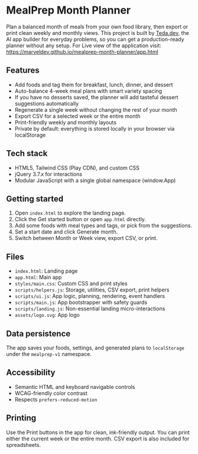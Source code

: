 # MealPrep Month Planner

Plan a balanced month of meals from your own food library, then export or print clean weekly and monthly views. This project is built by [Teda.dev](https://teda.dev), the AI app builder for everyday problems, so you can get a production-ready planner without any setup. For Live view of the application visit: https://marveldev.github.io/mealprep-month-planner/app.html

## Features
- Add foods and tag them for breakfast, lunch, dinner, and dessert
- Auto-balance 4-week meal plans with smart variety spacing
- If you have no desserts saved, the planner will add tasteful dessert suggestions automatically
- Regenerate a single week without changing the rest of your month
- Export CSV for a selected week or the entire month
- Print-friendly weekly and monthly layouts
- Private by default: everything is stored locally in your browser via localStorage

## Tech stack
- HTML5, Tailwind CSS (Play CDN), and custom CSS
- jQuery 3.7.x for interactions
- Modular JavaScript with a single global namespace (window.App)

## Getting started
1. Open `index.html` to explore the landing page.
2. Click the Get started button or open `app.html` directly.
3. Add some foods with meal types and tags, or pick from the suggestions.
4. Set a start date and click Generate month.
5. Switch between Month or Week view, export CSV, or print.

## Files
- `index.html`: Landing page
- `app.html`: Main app
- `styles/main.css`: Custom CSS and print styles
- `scripts/helpers.js`: Storage, utilities, CSV export, print helpers
- `scripts/ui.js`: App logic, planning, rendering, event handlers
- `scripts/main.js`: App bootstrapper with safety guards
- `scripts/landing.js`: Non-essential landing micro-interactions
- `assets/logo.svg`: App logo

## Data persistence
The app saves your foods, settings, and generated plans to `localStorage` under the `mealprep-v1` namespace.

## Accessibility
- Semantic HTML and keyboard navigable controls
- WCAG-friendly color contrast
- Respects `prefers-reduced-motion`

## Printing
Use the Print buttons in the app for clean, ink-friendly output. You can print either the current week or the entire month. CSV export is also included for spreadsheets.
